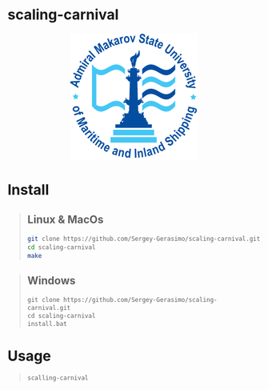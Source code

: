 # scaling-carnival

<p align="center">

  <img src=images/logo_en.png>

</p>


# Install 
>## Linux & MacOs
>```bash
>git clone https://github.com/Sergey-Gerasimo/scaling-carnival.git
>cd scaling-carnival 
>make 
>```

>## Windows
>```shell
>git clone https://github.com/Sergey-Gerasimo/scaling-carnival.git
>cd scaling-carnival 
>install.bat
>```


# Usage

> ```
>scalling-carnival
>```
